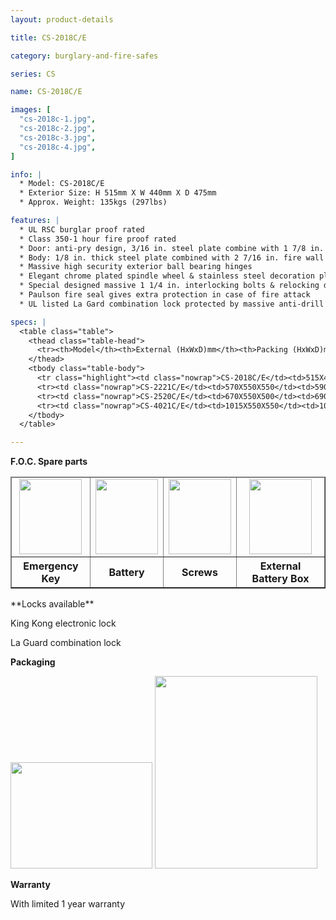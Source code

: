```yaml
---
layout: product-details

title: CS-2018C/E

category: burglary-and-fire-safes

series: CS

name: CS-2018C/E

images: [
  "cs-2018c-1.jpg",
  "cs-2018c-2.jpg",
  "cs-2018c-3.jpg",
  "cs-2018c-4.jpg",
]

info: |
  * Model: CS-2018C/E
  * Exterior Size: H 515mm X W 440mm X D 475mm
  * Approx. Weight: 135kgs (297lbs)

features: |
  * UL RSC burglar proof rated
  * Class 350-1 hour fire proof rated
  * Door: anti-pry design, 3/16 in. steel plate combine with 1 7/8 in. fire wall
  * Body: 1/8 in. thick steel plate combined with 2 7/16 in. fire wall
  * Massive high security exterior ball bearing hinges
  * Elegant chrome plated spindle wheel & stainless steel decoration plate
  * Special designed massive 1 1/4 in. interlocking bolts & relocking device to superior door security
  * Paulson fire seal gives extra protection in case of fire attack
  * UL listed La Gard combination lock protected by massive anti-drill plate

specs: |
  <table class="table">
    <thead class="table-head">
      <tr><th>Model</th><th>External (HxWxD)mm</th><th>Packing (HxWxD)mm</th><th>Weight (kg)</th><th>Door (mm)</th><th>Body (mm)</th><th>20’FCL (pcs)</th></tr>
    </thead>
    <tbody class="table-body">
      <tr class="highlight"><td class="nowrap">CS-2018C/E</td><td>515X440X475</td><td>525X460X525</td><td>135</td><td>5</td><td>3</td><td></td></tr>
      <tr><td class="nowrap">CS-2221C/E</td><td>570X550X550</td><td>590X570X600</td><td>185</td><td>5</td><td>3</td><td></td></tr>
      <tr><td class="nowrap">CS-2520C/E</td><td>670X550X500</td><td>690X570X550</td><td>210</td><td>5</td><td>3</td><td></td></tr>
      <tr><td class="nowrap">CS-4021C/E</td><td>1015X550X550</td><td>1035X570X600</td><td>295</td><td>5</td><td>3</td><td></td></tr>
    </tbody>
  </table>

---
```


**F.O.C. Spare parts**
  <table width="480" border="1">
    <thead>
      <tr align="center" valign="middle">
      <td><img src="http://en.qnnimg.com/products-info/foc-01.jpg" width="100" height="120" /></td>
      <td><img src="http://en.qnnimg.com/products-info/foc-02.jpg" width="100" height="120" /></td>
      <td><img src="http://en.qnnimg.com/products-info/foc-03.jpg" width="100" height="120" /></td>
      <td><img src="http://en.qnnimg.com/products-info/foc-04.jpg" width="100" height="120" /></td>
      </tr>
    </thead>
    <tbody>
      <tr align="center" valign="middle"><th>Emergency Key</th><th>Battery</th><th>Screws</th><th>External Battery Box</th></tr>
    </tbody>
  </table>
**Locks available**

King Kong electronic lock

La Guard combination lock

**Packaging**

<img alt="" src="{IMAGE_CDN}/cs-2018c-5.jpg" style="width: 227px; height: 170px;" />

<img alt="" src="{IMAGE_CDN}/cs-2018c-6.jpg" style="width: 260px; height: 308px;" />

**Warranty**

With limited 1 year warranty
